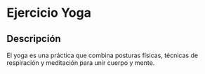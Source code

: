 # Ejercicio Yoga

## Descripción
El yoga es una práctica que combina posturas físicas, técnicas de respiración y meditación para unir cuerpo y mente.

